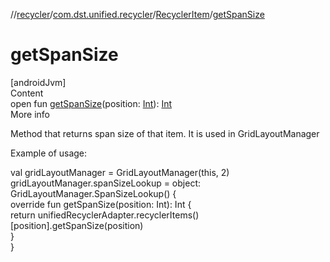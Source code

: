 //[recycler](../../../index.md)/[com.dst.unified.recycler](../index.md)/[RecyclerItem](index.md)/[getSpanSize](get-span-size.md)



# getSpanSize  
[androidJvm]  
Content  
open fun [getSpanSize](get-span-size.md)(position: [Int](https://kotlinlang.org/api/latest/jvm/stdlib/kotlin/-int/index.html)): [Int](https://kotlinlang.org/api/latest/jvm/stdlib/kotlin/-int/index.html)  
More info  


Method that returns span size of that item. It is used in GridLayoutManager



Example of usage:

val gridLayoutManager = GridLayoutManager(this, 2)  
gridLayoutManager.spanSizeLookup = object: GridLayoutManager.SpanSizeLookup() {  
    override fun getSpanSize(position: Int): Int {  
        return unifiedRecyclerAdapter.recyclerItems()[position].getSpanSize(position)  
    }  
}  



